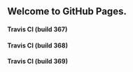## Welcome to GitHub Pages.

#### Travis CI (build 367)

#### Travis CI (build 368)

#### Travis CI (build 369)
